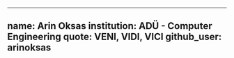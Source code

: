 
---
name: Arin Oksas
institution: ADÜ - Computer Engineering
quote: VENI, VIDI, VICI
github_user: arinoksas
---
